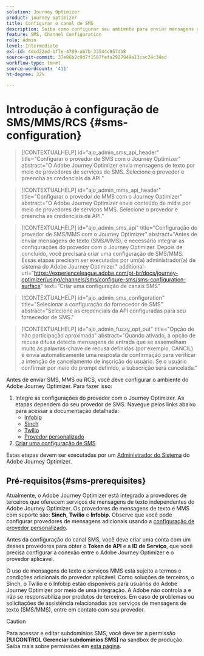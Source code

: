 ```yaml
---
solution: Journey Optimizer
product: journey optimizer
title: Configurar o canal de SMS
description: Saiba como configurar seu ambiente para enviar mensagens de texto com o Journey Optimizer
feature: SMS, Channel Configuration
role: Admin
level: Intermediate
exl-id: 4dcd22ed-bf7e-4789-ab7b-33544c857db8
source-git-commit: 37e86b2c9d7f1587fefa2927949a13cac24c34ad
workflow-type: tm+mt
source-wordcount: '411'
ht-degree: 32%

---
```


# Introdução à configuração de SMS/MMS/RCS {#sms-configuration}

>[!CONTEXTUALHELP]
>id="ajo_admin_sms_api_header"
>title="Configurar o provedor de SMS com o Journey Optimizer"
>abstract="O Adobe Journey Optimizer envia mensagens de texto por meio de provedores de serviços de SMS. Selecione o provedor e preencha as credenciais da API."

>[!CONTEXTUALHELP]
>id="ajo_admin_mms_api_header"
>title="Configurar o provedor de MMS com o Journey Optimizer"
>abstract="O Adobe Journey Optimizer envia conteúdo de mídia por meio de provedores de serviços MMS. Selecione o provedor e preencha as credenciais da API."

>[!CONTEXTUALHELP]
>id="ajo_admin_sms_api"
>title="Configuração do provedor de SMS/MMS com o Journey Optimizer"
>abstract="Antes de enviar mensagens de texto (SMS/MMS), é necessário integrar as configurações do provedor com o Journey Optimizer. Depois de concluído, você precisará criar uma configuração de SMS/MMS. Essas etapas precisam ser executadas por um(a) administrador(a) de sistema do Adobe Journey Optimizer."
>additional-url="https://experienceleague.adobe.com/pt-br/docs/journey-optimizer/using/channels/sms/configure-sms/sms-configuration-surface" text="Criar uma configuração de canais SMS"

>[!CONTEXTUALHELP]
>id="ajo_admin_sms_configuration"
>title="Selecionar a configuração do fornecedor de SMS"
>abstract="Selecione as credenciais da API configuradas para seu fornecedor de SMS."

>[!CONTEXTUALHELP]
>id="ajo_admin_fuzzy_opt_out"
>title="Opção de não participação aproximada"
>abstract="Quando ativado, a opção de recusa difusa detecta mensagens de entrada que se assemelham muito às palavras-chave de recusa definidas (por exemplo, CANCIL) e envia automaticamente uma resposta de confirmação para verificar a intenção de cancelamento de inscrição do usuário. Se o usuário confirmar por meio do prompt definido, a subscrição será cancelada."

Antes de enviar SMS, MMS ou RCS, você deve configurar o ambiente do Adobe Journey Optimizer. Para fazer isso:

1. Integre as configurações do provedor com o Journey Optimizer.
As etapas dependem do seu provedor de SMS. Navegue pelos links abaixo para acessar a documentação detalhada:
   * [Infobip](sms-configuration-infobip.md)
   * [Sinch](sms-configuration-sinch.md)
   * [Twilio](sms-configuration-twilio.md)
   * [Provedor personalizado](sms-configuration-custom.md)
1. [Criar uma configuração de SMS](sms-configuration-surface.md)

Estas etapas devem ser executadas por um [Administrador do Sistema](../start/path/administrator.md) do Adobe Journey Optimizer.

## Pré-requisitos{#sms-prerequisites}

Atualmente, o Adobe Journey Optimizer está integrado a provedores de terceiros que oferecem serviços de mensagens de texto independentes do Adobe Journey Optimizer. Os provedores de mensagens de texto e MMS com suporte são: **Sinch**, **Twilio** e **Infobip**. Observe que você pode configurar provedores de mensagens adicionais usando a [configuração de provedor personalizado](sms-configuration-custom.md).

Antes da configuração do canal SMS, você deve criar uma conta com um desses provedores para obter o **Token de API** e a **ID de Serviço**, que você precisa configurar a conexão entre o Adobe Journey Optimizer e o provedor aplicável.

O uso de mensagens de texto e serviços MMS está sujeito a termos e condições adicionais do provedor aplicável. Como soluções de terceiros, o Sinch, o Twilio e o Infobip estão disponíveis para usuários do Adobe Journey Optimizer por meio de uma integração. A Adobe não controla a e não se responsabiliza por produtos de terceiros. Em caso de problemas ou solicitações de assistência relacionados aos serviços de mensagens de texto (SMS/MMS), entre em contato com seu provedor.

>[!CAUTION]
>
>Para acessar e editar subdomínios SMS, você deve ter a permissão **[!UICONTROL Gerenciar subdomínios SMS]** na sandbox de produção. Saiba mais sobre permissões em [esta página](../administration/high-low-permissions.md#administration-permissions).
>

